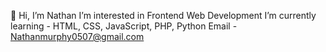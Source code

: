 👋 Hi, I’m Nathan
I’m interested in Frontend Web Development
I’m currently learning - HTML, CSS, JavaScript, PHP, Python
Email - Nathanmurphy0507@gmail.com
